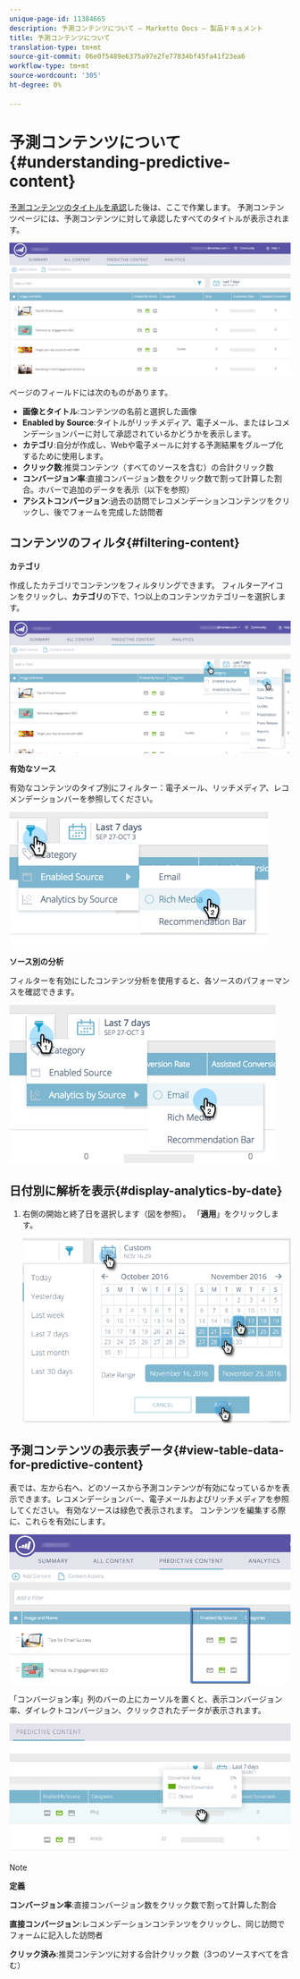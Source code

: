 ```yaml
---
unique-page-id: 11384665
description: 予測コンテンツについて — Marketto Docs — 製品ドキュメント
title: 予測コンテンツについて
translation-type: tm+mt
source-git-commit: 06e0f5489e6375a97e2fe77834bf45fa41f23ea6
workflow-type: tm+mt
source-wordcount: '305'
ht-degree: 0%

---
```



# 予測コンテンツについて{#understanding-predictive-content}

[予測コンテンツのタイトルを承認](/help/marketo/product-docs/predictive-content/working-with-all-content/approve-a-title-for-predictive-content.md)した後は、ここで作業します。 予測コンテンツページには、予測コンテンツに対して承認したすべてのタイトルが表示されます。

![](assets/image2017-10-3-9-3a21-3a38.png)

ページのフィールドには次のものがあります。

* **画像とタイトル**:コンテンツの名前と選択した画像
* **Enabled by Source**:タイトルがリッチメディア、電子メール、またはレコメンデーションバーに対して承認されているかどうかを表示します。
* **カテゴリ**:自分が作成し、Webや電子メールに対する予測結果をグループ化するために使用します。
* **クリック数**:推奨コンテンツ（すべてのソースを含む）の合計クリック数
* **コンバージョン率**:直接コンバージョン数をクリック数で割って計算した割合。ホバーで追加のデータを表示（以下を参照）
* **アシストコンバージョン**:過去の訪問でレコメンデーションコンテンツをクリックし、後でフォームを完成した訪問者

## コンテンツのフィルタ{#filtering-content}

**カテゴリ**

作成したカテゴリでコンテンツをフィルタリングできます。 フィルターアイコンをクリックし、**カテゴリ**&#x200B;の下で、1つ以上のコンテンツカテゴリーを選択します。

![](assets/image2017-10-3-9-3a24-3a38.png)

**有効なソース**

有効なコンテンツのタイプ別にフィルター：電子メール、リッチメディア、レコメンデーションバーを参照してください。

![](assets/image2017-10-3-9-3a25-3a9.png)

**ソース別の分析**

フィルターを有効にしたコンテンツ分析を使用すると、各ソースのパフォーマンスを確認できます。

![](assets/image2017-10-3-9-3a25-3a34.png)

## 日付別に解析を表示{#display-analytics-by-date}

1. 右側の開始と終了日を選択します（図を参照）。 「**適用**」をクリックします。

   ![](assets/predictive-content-filter-by-date-hands.png)

## 予測コンテンツの表示表データ{#view-table-data-for-predictive-content}

表では、左から右へ、どのソースから予測コンテンツが有効になっているかを表示できます。レコメンデーションバー、電子メールおよびリッチメディアを参照してください。 有効なソースは緑色で表示されます。 コンテンツを編集する際に、これらを有効にします。

![](assets/image2017-10-3-9-3a26-3a25.png)

「コンバージョン率」列のバーの上にカーソルを置くと、表示コンバージョン率、ダイレクトコンバージョン、クリックされたデータが表示されます。

![](assets/predictive-content-conversion-rate-popup-hand.png)

>[!NOTE]
>
>**定義**
>
>**コンバージョン率**:直接コンバージョン数をクリック数で割って計算した割合
>
>**直接コンバージョン**:レコメンデーションコンテンツをクリックし、同じ訪問でフォームに記入した訪問者
>
>**クリック済み**:推奨コンテンツに対する合計クリック数（3つのソースすべてを含む）
